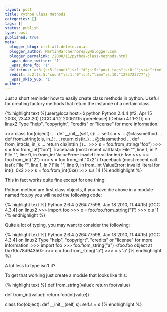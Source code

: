 ```yaml
---
layout: post
title: Python Class Methods
categories: []
tags: []
status: publish
type: post
published: true
meta:
  blogger_blog: ctrl.alt.delete.co.at
  blogger_author: MartinMarchernoreply@blogger.com
  blogger_permalink: /2008/11/python-class-methods.html
  _wpas_done_twitter: '1'
  _wpas_done_fb: '1'
  delicious: a:3:{s:5:"count";s:1:"0";s:9:"post_tags";s:0:"";s:4:"time";s:10:"1275723777";}
  reddit: a:2:{s:5:"count";s:1:"0";s:4:"time";s:10:"1275723777";}
  _wpas_skip_yup: '1'
author: 
---
```

<p><!-- YZVNG8ZM3F8R  -->
Just a short reminder how to easily create class methods in python. Useful for creating factory methods that return the instance of a certain class.</p>
<p>{% highlight text %}user@localhost:~$ python
Python 2.4.4 (#2, Apr 15 2008, 23:43:20)
[GCC 4.1.2 20061115 (prerelease) (Debian 4.1.1-21)] on linux2
Type &quot;help&quot;, &quot;copyright&quot;, &quot;credits&quot; or &quot;license&quot; for more information.</p>
<p>&gt;&gt;&gt; class foo(object):
...     def __init__(self, s):
...             self.s = s
...     @classmethod
...     def from_string(cls, in_):
...             return cls(in_)
...     @classmethod
...     def from_int(cls, in_):
...             return cls(int(in_))
...
&gt;&gt;&gt; s = foo.from_string(&quot;foo&quot;)
&gt;&gt;&gt; s = foo.from_int(&quot;foo&quot;)
Traceback (most recent call last):
File &quot;&quot;, line 1, in ?
File &quot;&quot;, line 9, in from_int
ValueError: invalid literal for int(): foo
&gt;&gt;&gt; s = foo.from_int(&quot;2&quot;)
&gt;&gt;&gt; s = foo.from_int(&quot;0x2&quot;)
Traceback (most recent call last):
File &quot;&quot;, line 1, in ?
File &quot;&quot;, line 9, in from_int
ValueError: invalid literal for int(): 0x2
&gt;&gt;&gt; s = foo.from_int(0xe)
&gt;&gt;&gt; s.s
14
{% endhighlight %}</p>
<p>This in fact works quite fine except for one thing:</p>
<p>Python method are first class objects, if you have die above in a module named foo.py you will need the following code:</p>
<p>{% highlight text %}
Python 2.6.4 (r264:77598, Jan 18 2010, 11:44:15)
[GCC 4.3.4] on linux2
&gt;&gt;&gt; import foo
&gt;&gt;&gt; o = foo.foo.from_string(&quot;1&quot;)
&gt;&gt;&gt; o.s
'1'
{% endhighlight %}</p>
<p>Quite a lot of typing, you may want to consider the following:</p>
<p>{% highlight text %}
Python 2.6.4 (r264:77598, Jan 18 2010, 11:44:15)
[GCC 4.3.4] on linux2
Type &quot;help&quot;, &quot;copyright&quot;, &quot;credits&quot; or &quot;license&quot; for more information.
&gt;&gt;&gt; import foo
&gt;&gt;&gt; foo.from_string(&quot;a&quot;)
&lt;foo.foo object at 0x7f0c78d94350&gt;
&gt;&gt;&gt; o = foo.from_string(&quot;a&quot;)
&gt;&gt;&gt; o.s
'a'
{% endhighlight %}</p>
<p>A lot less to type isn't it?</p>
<p>To get that working just create a module that looks like this:</p>
<p>{% highlight text %}
def from_string(value):
    return foo(value)</p>
<p>def from_int(value):
    return foo(int(value))</p>
<p>class foo(object):
    def __init__(self, s):
            self.s = s
{% endhighlight %}</p>
